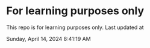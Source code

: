 # For learning purposes only
This repo is for learning purposes only.
Last updated at

Sunday, April 14, 2024 8:41:19 AM

